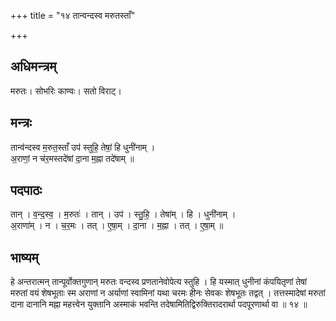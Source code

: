 +++
title = "१४ तान्वन्दस्व मरुतस्ताँ"

+++
## अधिमन्त्रम्
मरुतः। सोभरिः काण्वः। सतो विराट्।

## मन्त्रः
तान्व॑न्दस्व म॒रुत॒स्ताँ उप॑ स्तुहि॒ तेषां॒ हि धुनी॑नाम् ।  
अ॒राणां॒ न च॑र॒मस्तदे॑षां दा॒ना म॒ह्ना तदे॑षाम् ॥

## पदपाठः
तान् । व॒न्द॒स्व॒ । म॒रुतः॑ । तान् । उप॑ । स्तु॒हि॒ । तेषा॑म् । हि । धुनी॑नाम् ।  
अ॒राणा॑म् । न । च॒र॒मः । तत् । ए॒षा॒म् । दा॒ना । म॒ह्ना । तत् । ए॒षा॒म् ॥

## भाष्यम्
हे अन्तरात्मन् तान्पूर्वोक्तगुणान् मरुतः वन्दस्व प्रणतानेवोपेत्य स्तुहि । हि यस्मात् धुनीनां कंपयितृणां तेषां मरुतां वयं शेषभूताः स्म अराणां न अर्याणां स्वामिनां यथा चरमः हीनः सेवकः शेषभूतः तद्वत् । तत्तस्मादेषां मरुतां दाना दानानि मह्ना महत्त्वेन युक्तानि अस्माकं भवन्ति तदेषामितिद्विरुक्तिरादरार्था पदपूरणार्था वा ॥ १४ ॥